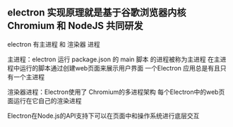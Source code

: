 ## electron 实现原理就是基于谷歌浏览器内核 Chromium 和 NodeJS 共同研发

electron 有主进程 和 	渲染器 进程

主进程：electron 运行 package.json 的 main 脚本 的进程被称为主进程 在主进程中运行的脚本通过创建web页面来展示用户界面 一个Electron 应用总是有且只有一个主进程

渲染器进程：Electron使用了 Chromium的多进程架构  每个Electron中的web页面运行在它自己的渲染进程

Electron在Node.js的API支持下可以在页面中和操作系统进行底层交互